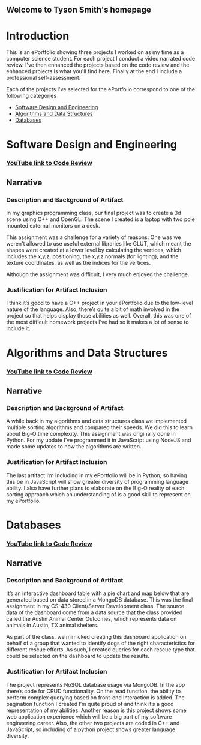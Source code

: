## Welcome to Tyson Smith's homepage

# Introduction 

This is an ePortfolio showing three projects I worked on as my time as a computer science student. For each project I conduct a video narrated code review. I've then enhanced the projects based on the code review and the enhanced projects is what you'll find here. Finally at the end I include a professional self-assessment.

Each of the projects I've selected for the ePortfolio correspond to one of the following categories 
* [Software Design and Engineering](#software-design-and-engineering)
* [Algorithms and Data Structures](#algorithms-and-data-structures)
* [Databases](#databases)

# Software Design and Engineering

### [YouTube link to Code Review](https://youtu.be/iea957VEV7E)

## Narrative

### Description and Background of Artifact

In my graphics programming class, our final project was to create a 3d scene using C++ and OpenGL. The scene I created is a laptop with two pole mounted external monitors on a desk. 

This assignment was a challenge for a variety of reasons. One was we weren't allowed to use useful external libraries like GLUT, which meant the shapes were created at a lower level by calculating the vertices, which includes the x,y,z, positioning, the x,y,z normals (for lighting), and the texture coordinates, as well as the indices for the vertices.

Although the assignment was difficult, I very much enjoyed the challenge.

### Justification for Artifact Inclusion

I think it’s good to have a C++ project in your ePortfolio due to the low-level nature of the language. Also, there’s quite a bit of math involved in the project so that helps display those abilities as well. Overall, this was one of the most difficult homework projects I’ve had so it makes a lot of sense to include it.

# Algorithms and Data Structures

### [YouTube link to Code Review](https://youtu.be/q4lVnW2yam8)

## Narrative

### Description and Background of Artifact

A while back in my algorithms and data structures class we implemented multiple sorting algorithms and compared their speeds. We did this to learn about Big-O time complexity. This assignment was originally done in Python. For my update I’ve programmed it in JavaScript using NodeJS and made some updates to how the algorithms are written.

### Justification for Artifact Inclusion

The last artifact I’m including in my ePortfolio will be in Python, so having this be in JavaScript will show greater diversity of programming language ability. I also have further plans to elaborate on the Big-O reality of each sorting approach which an understanding of is a good skill to represent on my ePortfolio.

# Databases

### [YouTube link to Code Review](https://youtu.be/YRR9gZhBwgQ)

## Narrative

### Description and Background of Artifact

It’s an interactive dashboard table with a pie chart and map below that are generated based on data stored in a MongoDB database. This was the final assignment in my CS-430 Client/Server Development class. The source data of the dashboard come from a  data source that the class provided called the Austin Animal Center Outcomes, which represents data on animals in Austin, TX animal shelters.

As part of the class, we mimicked creating this dashboard application on behalf of a group that wanted to identify dogs of the right characteristics for different rescue efforts. As such, I created queries for each rescue type that could be selected on the dashboard to update the results.

### Justification for Artifact Inclusion

The project represents NoSQL database usage via MongoDB. In the app there’s code for CRUD functionality. On the read function, the ability to perform complex querying based on front-end interaction is added. The pagination function I created I’m quite proud of and think it’s a good representation of my abilities.
Another reason is this project shows some web application experience which will be a big part of my software engineering career. Also, the other two projects are coded in C++ and JavaScript, so including of a python project shows greater language diversity.

